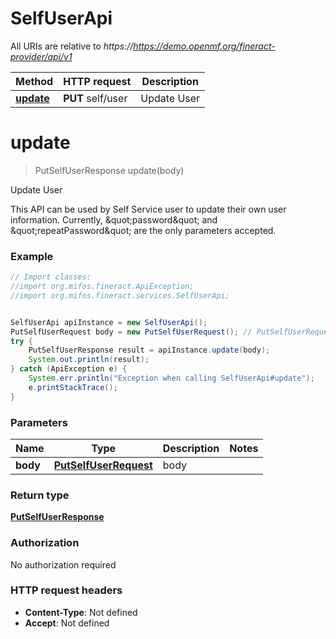 # SelfUserApi

All URIs are relative to *https://https://demo.openmf.org/fineract-provider/api/v1*

Method | HTTP request | Description
------------- | ------------- | -------------
[**update**](SelfUserApi.md#update) | **PUT** self/user | Update User


<a name="update"></a>
# **update**
> PutSelfUserResponse update(body)

Update User

This API can be used by Self Service user to update their own user information. Currently, \&quot;password\&quot; and \&quot;repeatPassword\&quot; are the only parameters accepted.

### Example
```java
// Import classes:
//import org.mifos.fineract.ApiException;
//import org.mifos.fineract.services.SelfUserApi;


SelfUserApi apiInstance = new SelfUserApi();
PutSelfUserRequest body = new PutSelfUserRequest(); // PutSelfUserRequest | body
try {
    PutSelfUserResponse result = apiInstance.update(body);
    System.out.println(result);
} catch (ApiException e) {
    System.err.println("Exception when calling SelfUserApi#update");
    e.printStackTrace();
}
```

### Parameters

Name | Type | Description  | Notes
------------- | ------------- | ------------- | -------------
 **body** | [**PutSelfUserRequest**](PutSelfUserRequest.md)| body |

### Return type

[**PutSelfUserResponse**](PutSelfUserResponse.md)

### Authorization

No authorization required

### HTTP request headers

 - **Content-Type**: Not defined
 - **Accept**: Not defined


